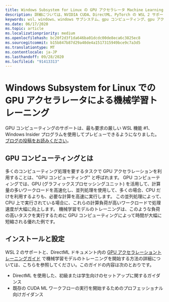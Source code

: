 ```yaml
---
title: Windows Subsystem for Linux の GPU アクセラレータ Machine Learning トレーニング
description: 詳細については、NVIDIA CUDA、DirectML、PyTorch の WSL 2 サポートに関するページを参照してください。
keywords: wsl、windows、windows サブシステム、gpu コンピューティング、gpu アクセラレーション、NVIDIA、CUDA、DirectML、、PyTorch、NVIDIA CUDA preview、GPU ドライバー、NVIDIA Container Toolkit、Docker
ms.date: 06/17/2020
ms.topic: article
ms.localizationpriority: medium
ms.openlocfilehash: bc20f2d3f1da646ba01dcdc00de8eca6c3825ec8
ms.sourcegitcommit: b15b847b87d29a40de4a1517315949bce9c7a3d5
ms.translationtype: MT
ms.contentlocale: ja-JP
ms.lasthandoff: 09/28/2020
ms.locfileid: "91413313"
---
```

# <a name="gpu-accelerated-machine-learning-training-in-the-windows-subsystem-for-linux"></a>Windows Subsystem for Linux での GPU アクセラレータによる機械学習トレーニング

GPU コンピューティングのサポートは、最も要求の厳しい WSL 機能 #1、Windows Insider プログラムを使用してプレビューできるようになりました。 [ブログの投稿をお読みください](https://blogs.windows.com/windowsdeveloper/?p=55781)。

## <a name="what-is-gpu-compute"></a>GPU コンピューティングとは

多くのコンピューティング処理を要するタスクで GPU アクセラレーションを利用することは、"GPU コンピューティング" と呼ばれます。 GPU コンピューティングでは、GPU (グラフィックスプロセッシングユニット) を活用して、計算量の多いワークロードを高速化し、並列処理を使用して、多くの場合、CPU だけを利用するよりも、必要な計算を高速に実行します。 この並列処理によって、CPU 上で実行されている場合に、これらの計算負荷が高いワークロードで処理速度が大幅に向上します。 機械学習モデルのトレーニングは、このような負荷の高いタスクを実行するために GPU コンピューティングによって時間が大幅に短縮される優れた例です。

## <a name="install-and-set-up"></a>インストールと設定

WSL 2 のサポートと、DirectML ドキュメント内の [GPU アクセラレーショントレーニングガイド](/windows/win32/direct3d12/gpu-accelerated-training) で機械学習モデルのトレーニングを開始する方法の詳細については、こちらを参照してください。このガイドの内容は次のとおりです。

* DirectML を使用した、初級または学生向けのセットアップに関するガイダンス
* 既存の CUDA ML ワークフローの実行を開始するためのプロフェッショナル向けガイダンス